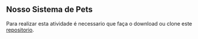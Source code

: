 ## Nosso Sistema de Pets

Para realizar esta atividade é necessario que faça o download ou clone este [repositorio](https://github.com/zup-academy/nosso-sistema-de-pets/tree/feat/teste-cadastro-de-pet).

